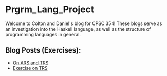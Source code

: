 # Prgrm_Lang_Project
Welcome to Colton and Daniel's blog for CPSC 354!
These blogs serve as an investigation into the Haskell language, as well as the structure of programming languages in general.

## Blog Posts (Exercises):
- [On ARS and TRS](https://hackmd.io/s/Hy-ZMCvo7#)
- [Exercise on TRS](https://hackmd.io/s/HJsDRDdeE#)